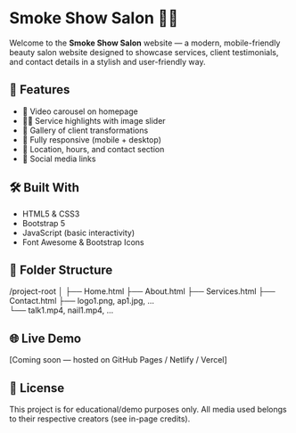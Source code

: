 # Smoke Show Salon 💄✨

Welcome to the **Smoke Show Salon** website — a modern, mobile-friendly beauty salon website designed to showcase services, client testimonials, and contact details in a stylish and user-friendly way.

## 🚀 Features

- 🎥 Video carousel on homepage
- 💇‍♀️ Service highlights with image slider
- 🧴 Gallery of client transformations
- 📱 Fully responsive (mobile + desktop)
- 📍 Location, hours, and contact section
- 🔗 Social media links

## 🛠️ Built With

- HTML5 & CSS3
- Bootstrap 5
- JavaScript (basic interactivity)
- Font Awesome & Bootstrap Icons

## 📁 Folder Structure

/project-root
│
├── Home.html
├── About.html
├── Services.html
├── Contact.html
├── logo1.png, ap1.jpg, ...  
└── talk1.mp4, nail1.mp4, ...

## 🌐 Live Demo

[Coming soon — hosted on GitHub Pages / Netlify / Vercel]

## 📝 License

This project is for educational/demo purposes only. All media used belongs to their respective creators (see in-page credits).

